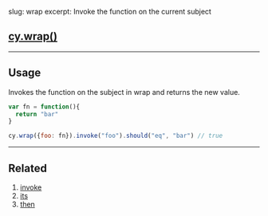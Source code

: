slug: wrap
excerpt: Invoke the function on the current subject

## [cy.wrap()](#usage)

***

## Usage

Invokes the function on the subject in wrap and returns the new value.

```javascript
var fn = function(){
  return "bar"
}

cy.wrap({foo: fn}).invoke("foo").should("eq", "bar") // true
```

***

## Related
1. [invoke](http://on.cypress.io/api/invoke)
1. [its](http://on.cypress.io/api/its)
2. [then](http://on.cypress.io/api/then)
